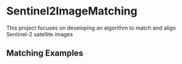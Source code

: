 # Sentinel2ImageMatching
This project focuses on developing an algorithm to match and align Sentinel-2 satellite images
## Matching Examples
